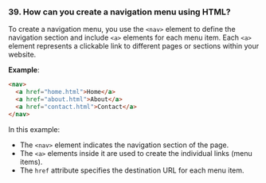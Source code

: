 ### **39. How can you create a navigation menu using HTML?**

To create a navigation menu, you use the `<nav>` element to define the navigation section and include `<a>` elements for each menu item. Each `<a>` element represents a clickable link to different pages or sections within your website.

**Example**:
```html
<nav>
  <a href="home.html">Home</a>
  <a href="about.html">About</a>
  <a href="contact.html">Contact</a>
</nav>
```

In this example:
- The `<nav>` element indicates the navigation section of the page.
- The `<a>` elements inside it are used to create the individual links (menu items).
- The `href` attribute specifies the destination URL for each menu item.

